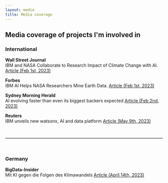 ```yaml
---
layout: media
title: Media coverage
---
```


## Media coverage of projects I'm involved in
### International
**Wall Street Journal**
<br>
IBM and NASA Collaborate to Research Impact of Climate Change with AI. [Article (Feb 1st, 2023)](https://www.wsj.com/articles/ibm-and-nasa-collaborate-to-research-impact-of-climate-change-with-ai-01675249538)

**Forbes**
<br>
IBM AI Helps NASA Researchers Mine Earth Data. [Article (Feb 1st, 2023)](https://www.forbes.com/sites/tiriasresearch/2023/02/01/ibm-ai-helps-nasa-researchers-mine-earth-data/?sh=414d70e94b87)

**Sydney Morning Herald**
<br>
AI evolving faster than even its biggest backers expected [Article (Feb 2nd, 2023)](https://www.smh.com.au/world/north-america/things-are-moving-really-really-fast-inside-a-lab-researching-ai-20230201-p5ch1z.html) 

**Reuters**
<br>
IBM unveils new watsonx, AI and data platform [Article (May 9th, 2023)](https://www.reuters.com/technology/ibm-unveils-new-watsonx-ai-data-platform-2023-05-09/)

<br>
<hr style="border:.5px solid lightgray"> <br>

### Germany 
**BigData-Insider**
<br>
Mit KI gegen die Folgen des Klimawandels [Article (April 14th, 2023)](https://www.bigdata-insider.de/mit-ki-gegen-die-folgen-des-klimawandels-a-ff759cda97b6d430b9fc2a88ae8d4987/) 
